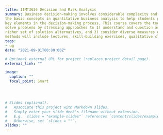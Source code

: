```yaml
---
title: IIMT3636 Decision and Risk Analysis
summary: Business decision-making involves considerable complexity and uncertainty. This course introduces
the basic concepts in quantitative business analysis to help students gain a clear understanding of the
key elements in the decision-making process. This course covers the tools and the skills to analyze and
solve problems by stressing approaches to 1) understand and question assumptions, 2) consider a
richer set of solution alternatives, and 3) consider diverse measures of performance. The teaching
methods will include lectures, skill-building exercises, qualitative class discussions, and a project with the support of several software packages in Microsoft Excel.
tags:
- ug
date: "2021-09-01T00:00:00Z"

# Optional external URL for project (replaces project detail page).
external_link: ""

image:
  caption: ""
  focal_point: Smart




# Slides (optional).
#   Associate this project with Markdown slides.
#   Simply enter your slide deck's filename without extension.
#   E.g. `slides = "example-slides"` references `content/slides/example-slides.md`.
#   Otherwise, set `slides = ""`.
slides: ""
---
```

